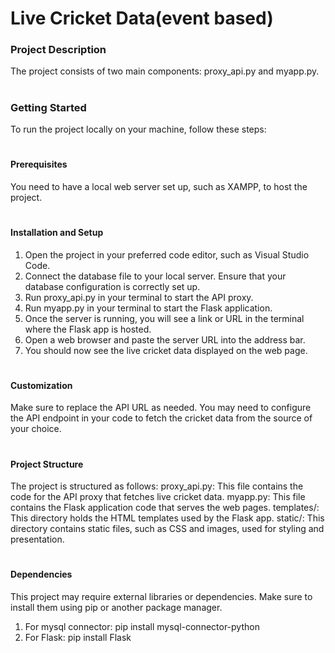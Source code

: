 # Live Cricket Data(event based)

### Project Description
The project consists of two main components: proxy_api.py and myapp.py.
#
### Getting Started
To run the project locally on your machine, follow these steps:
#
#### Prerequisites
You need to have a local web server set up, such as XAMPP, to host the project.
#
#### Installation and Setup
  1. Open the project in your preferred code editor, such as Visual Studio Code.
  2. Connect the database file to your local server. Ensure that your database configuration is correctly set up.
  3. Run proxy_api.py in your terminal to start the API proxy.
  4. Run myapp.py in your terminal to start the Flask application.
  5. Once the server is running, you will see a link or URL in the terminal where the Flask app is hosted.
  6. Open a web browser and paste the server URL into the address bar.
  7. You should now see the live cricket data displayed on the web page.
#
#### Customization
Make sure to replace the API URL as needed. You may need to configure the API endpoint in your code to fetch the cricket data from the source of your choice.
#
#### Project Structure
The project is structured as follows:
proxy_api.py: This file contains the code for the API proxy that fetches live cricket data.
myapp.py: This file contains the Flask application code that serves the web pages.
templates/: This directory holds the HTML templates used by the Flask app.
static/: This directory contains static files, such as CSS and images, used for styling and presentation.
# 
#### Dependencies
This project may require external libraries or dependencies. Make sure to install them using pip or another package manager.
1. For mysql connector: pip install mysql-connector-python
2. For Flask: pip install Flask
 
